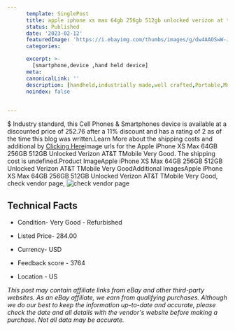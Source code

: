 ```yaml
---
      template: SinglePost
      title: apple iphone xs max 64gb 256gb 512gb unlocked verizon at t tmobile very good
      status: Published
      date: '2023-02-12'
      featuredImage: 'https://i.ebayimg.com/thumbs/images/g/dw4AAOSwW-JjyYky/s-l225.jpg'
      categories: 

      excerpt: >-
        [smartphone,device ,hand held device]
      meta:
      canonicalLink: ''
      description: [handheld,industrially made,well crafted,Portable,Mobile,Compact,Convenient,Lightweight,Maneuverable,Man-portable,Miniature,Carriable,Hand-held,Light,Holdable,Transportable,Mobile device,Pocket-sized,On-the-go,Wireless,Cordless,Compact size,Convenient size, smartphone,device ,hand held device]
      noindex: false

        
---
```

$
    Industry standard, this Cell Phones & Smartphones device is available at a discounted price of 252.76 after a 11% discount and has a rating of 2 as of the time this blog was written.Learn More about the shipping costs and additional by [Clicking Here](https://www.ebay.com/itm/225000006103?hash=item34630ba1d7%3Ag%3Adw4AAOSwW-JjyYky&mkevt=1&mkcid=1&mkrid=711-53200-19255-0&campid=%253CePNCampaignId%253E&customid=%253CreferenceId%253E&toolid=10049)image urls for the Apple iPhone XS Max 64GB 256GB 512GB Unlocked Verizon AT&T TMobile Very Good. The shipping cost is undefined.Product ImageApple iPhone XS Max 64GB 256GB 512GB Unlocked Verizon AT&T TMobile Very GoodAdditional ImagesApple iPhone XS Max 64GB 256GB 512GB Unlocked Verizon AT&T TMobile Very Good, check vendor page, ![check vendor page](https://origin-galleryplus.ebayimg.com/ws/web/225000006103_2_0_1/225x225.jpg,https://origin-galleryplus.ebayimg.com/ws/web/225000006103_3_0_1/225x225.jpg,https://origin-galleryplus.ebayimg.com/ws/web/225000006103_4_0_1/225x225.jpg,https://origin-galleryplus.ebayimg.com/ws/web/225000006103_5_0_1/225x225.jpg,https://origin-galleryplus.ebayimg.com/ws/web/225000006103_6_0_1/225x225.jpg,https://origin-galleryplus.ebayimg.com/ws/web/225000006103_7_0_1/225x225.jpg,https://origin-galleryplus.ebayimg.com/ws/web/225000006103_8_0_1/225x225.jpg,https://origin-galleryplus.ebayimg.com/ws/web/225000006103_9_0_1/225x225.jpg)
    
    

 ## Technical Facts 



     
      

 - Condition- Very Good - Refurbished 


      

 - Listed Price- 284.00 


      

 - Currency- USD 


      

 - Feedback score - 3764 


      

 - Location - US 


      
      

 *_This post may contain affiliate links from eBay and other third-party websites. As an eBay affiliate, we earn from qualifying purchases. Although we do our best to keep the information up-to-date and accurate, please check the date and all details with the vendor's website before making a purchase. Not all data may be accurate._*



    
    
    
    
    